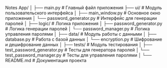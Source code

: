 Notes App/
│
├── main.py                  # Главный файл приложения
├── ui/                      # Модуль пользовательского интерфейса
│   ├── main_window.py       # Основное окно приложения
│   └── password_generator.py # Интерфейс для генерации паролей
│
├── logic/                   # Логика приложения
│   ├── password_generator.py # Логика генерации паролей
│   └── password_manager.py   # Логика управления паролями
│
├── data/                    # Модуль работы с данными
│   ├── database.py          # Работа с базой данных
│   └── encryption.py        # Шифрование и дешифрование данных
│
├── tests/                   # Модуль тестирования
│   ├── test_password_generator.py # Тесты для генератора паролей
│   └── test_password_manager.py   # Тесты для управления паролями
│
└── README.md                # Документация проекта
